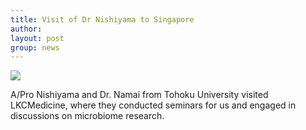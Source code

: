 ```yaml
---
title: Visit of Dr Nishiyama to Singapore
author: 
layout: post
group: news
---
```

 <img src="/static/img/news/IMG_3146.jpeg"  class="img-fluid">

A/Pro Nishiyama and Dr. Namai from Tohoku University visited LKCMedicine, where they conducted seminars for us and engaged in discussions on microbiome research.